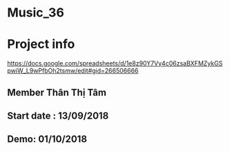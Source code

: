 # Music_36
# Project info
https://docs.google.com/spreadsheets/d/1e8z90Y7Vy4c06zsaBXFMZykGSpwiW_L9wPfbOh2tsmw/edit#gid=266506666

## Member Thân Thị Tâm

## Start date : 13/09/2018

## Demo: 01/10/2018
